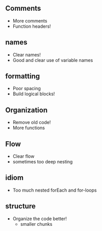 ## Comments
- More comments
- Function headers!

## names
- Clear names!
- Good and clear use of variable names

## formatting
- Poor spacing
- Build logical blocks!

## Organization
- Remove old code!
- More functions

## Flow
- Clear flow
- sometimes too deep nesting

## idiom
- Too much nested forEach and for-loops

## structure
- Organize the code better!
  - smaller chunks

